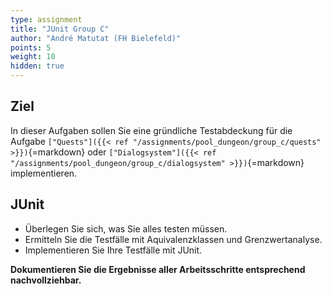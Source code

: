 ```yaml
---
type: assignment
title: "JUnit Group C"
author: "André Matutat (FH Bielefeld)"
points: 5
weight: 10
hidden: true
---
```


## Ziel

In dieser Aufgaben sollen Sie eine gründliche Testabdeckung für die Aufgabe `["Quests"]({{< ref "/assignments/pool_dungeon/group_c/quests" >}})`{=markdown} oder `["Dialogsystem"]({{< ref "/assignments/pool_dungeon/group_c/dialogsystem" >}})`{=markdown} implementieren. 

## JUnit

- Überlegen Sie sich, was Sie alles testen müssen.
- Ermitteln Sie die Testfälle mit Aquivalenzklassen und Grenzwertanalyse. 
- Implementieren Sie Ihre Testfälle mit JUnit. 

**Dokumentieren Sie die Ergebnisse aller Arbeitsschritte entsprechend nachvollziehbar.** 